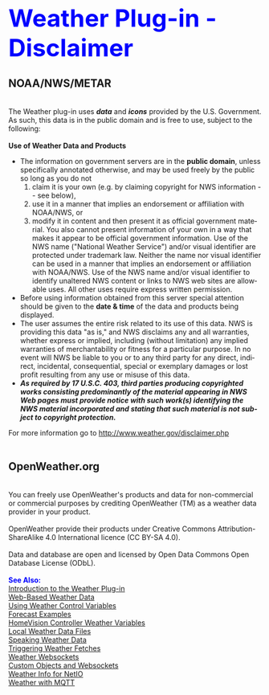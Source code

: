 <!-- $Revision: 1.9 $ -->
<!-- $Date: 2021/10/05 05:17:50 $ -->
<html>
<head>
  <title>Weather Plug-in - Disclaimer</title>
</head>

<body style="" lang="EN-US" link="blue" vlink="purple">

<font color="#0000ff" size="12"><b>Weather Plug-in - Disclaimer</b></font>
<h2> NOAA/NWS/METAR</h2><br>
The Weather plug-in uses <b><i>data</i></b> and <b><i>icons</i></b> provided by the U.S. Government.
As such, this data is in the public domain and is free to use, subject to the following:
<br>
<br>
<b>Use of Weather Data and Products</b>
<ul>
<li>
The information on government servers are in the <b>public domain</b>, unless specifically annotated otherwise,
and may be used freely by the public so long as you do not
<ol>
<li>claim it is your own (e.g. by claiming copyright for NWS information -- see below),
</li>
<li>use it in a manner that implies an endorsement or affiliation with NOAA/NWS, or
</li>
<li>modify it in content and then present it as official government material.
You also cannot present information of your own in a way that makes it appear to be
official government information.
Use of the NWS name ("National Weather Service") and/or visual identifier are protected under trademark law.
Neither the name nor visual identifier can be used in a manner that implies an endorsement or affiliation with NOAA/NWS.
Use of the NWS name and/or visual identifier to identify unaltered NWS content or links to NWS web sites are allowable uses.
All other uses require express written permission.
</li>
</ol>
</li>
<li>
Before using information obtained from this server special attention should be given
to the <b>date & time</b> of the data and products being displayed.
</li>
<li>
The user assumes the entire risk related to its use of this data.
NWS is providing this data "as is," and NWS disclaims any and all warranties,
whether express or implied, including (without limitation) any implied
warranties of merchantability or fitness for a particular purpose.
In no event will NWS be liable to you or to any third party for any direct, indirect, incidental,
consequential, special or exemplary damages or lost profit resulting from any use or misuse of this data.
</li>
<li>
<b><i>As required by 17 U.S.C. 403, third parties producing copyrighted works consisting predominantly
of the material appearing in NWS Web pages must provide notice with such work(s) identifying
the NWS material incorporated and stating that such material is not subject to copyright protection.
</b></i>
</li>
</ul>

For more information go to <a href="http://www.weather.gov/disclaimer.php">http://www.weather.gov/disclaimer.php</a>
<br>
<br>

<h2>OpenWeather.org</h2><br>
You can freely use OpenWeather's products and data for non-commercial or commercial purposes by crediting OpenWeather (TM) as a weather data provider in your product.
<br>
<br>
OpenWeather provide their products under Creative Commons Attribution-ShareAlike 4.0 International licence (CC BY-SA 4.0).
<br>
<br>
Data and database are open and licensed by Open Data Commons Open Database License (ODbL).
<br>
<br>
<font color="#0000FF"><b>See Also:</b></font><br>
<a href="index">Introduction to the Weather Plug-in</a><br>
<a href="webwx">Web-Based Weather Data</a><br>
<a href="controlvars">Using Weather Control Variables</a><br>
<a href="forecast">Forecast Examples</a><br>
<a href="hvwxvars">HomeVision Controller Weather Variables</a><br>
<a href="localwx">Local Weather Data Files</a><br>
<a href="speechwx">Speaking Weather Data</a><br>
<a href="wxtriggers">Triggering Weather Fetches</a><br>
<a href="wxws">Weather Websockets</a><br>
<a href="custom">Custom Objects and Websockets</a><br>
<a href="netio">Weather Info for NetIO</a><br>
<a href="wxmqtt">Weather with MQTT</a><br>


